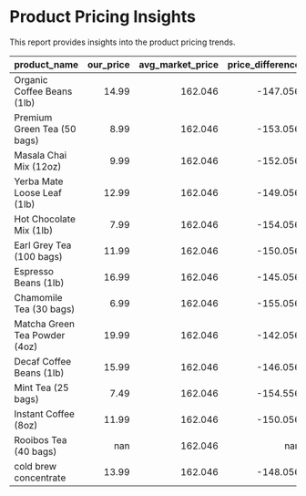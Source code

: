 # Product Pricing Insights

This report provides insights into the product pricing trends.

| product_name                  |   our_price |   avg_market_price |   price_difference | pricing_trend   |
|:------------------------------|------------:|-------------------:|-------------------:|:----------------|
| Organic Coffee Beans (1lb)    |       14.99 |            162.046 |           -147.056 | Decreasing      |
| Premium Green Tea (50 bags)   |        8.99 |            162.046 |           -153.056 | Decreasing      |
| Masala Chai Mix (12oz)        |        9.99 |            162.046 |           -152.056 | Decreasing      |
| Yerba Mate Loose Leaf (1lb)   |       12.99 |            162.046 |           -149.056 | Decreasing      |
| Hot Chocolate Mix (1lb)       |        7.99 |            162.046 |           -154.056 | Decreasing      |
| Earl Grey Tea (100 bags)      |       11.99 |            162.046 |           -150.056 | Decreasing      |
| Espresso Beans (1lb)          |       16.99 |            162.046 |           -145.056 | Decreasing      |
| Chamomile Tea (30 bags)       |        6.99 |            162.046 |           -155.056 | Decreasing      |
| Matcha Green Tea Powder (4oz) |       19.99 |            162.046 |           -142.056 | Decreasing      |
| Decaf Coffee Beans (1lb)      |       15.99 |            162.046 |           -146.056 | Decreasing      |
| Mint Tea (25 bags)            |        7.49 |            162.046 |           -154.556 | Decreasing      |
| Instant Coffee (8oz)          |       11.99 |            162.046 |           -150.056 | Decreasing      |
| Rooibos Tea (40 bags)         |      nan    |            162.046 |            nan     | Decreasing      |
| cold brew concentrate         |       13.99 |            162.046 |           -148.056 | Decreasing      |